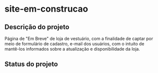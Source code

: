 # site-em-construcao

## Descrição do projeto
Página de "Em Breve" de loja de vestuário, com a finalidade de captar por meio de formulário de cadastro, e-mail dos usuários, com o intuito de mantê-los informados sobre a atualização e disponibilidade da loja.

## Status do projeto
